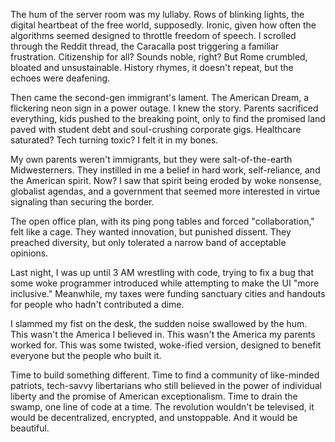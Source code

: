 The hum of the server room was my lullaby. Rows of blinking lights, the digital heartbeat of the free world, supposedly. Ironic, given how often the algorithms seemed designed to throttle freedom of speech. I scrolled through the Reddit thread, the Caracalla post triggering a familiar frustration. Citizenship for all? Sounds noble, right? But Rome crumbled, bloated and unsustainable. History rhymes, it doesn't repeat, but the echoes were deafening.

Then came the second-gen immigrant's lament. The American Dream, a flickering neon sign in a power outage. I knew the story. Parents sacrificed everything, kids pushed to the breaking point, only to find the promised land paved with student debt and soul-crushing corporate gigs. Healthcare saturated? Tech turning toxic? I felt it in my bones.

My own parents weren't immigrants, but they were salt-of-the-earth Midwesterners. They instilled in me a belief in hard work, self-reliance, and the American spirit. Now? I saw that spirit being eroded by woke nonsense, globalist agendas, and a government that seemed more interested in virtue signaling than securing the border.

The open office plan, with its ping pong tables and forced "collaboration," felt like a cage. They wanted innovation, but punished dissent. They preached diversity, but only tolerated a narrow band of acceptable opinions.

Last night, I was up until 3 AM wrestling with code, trying to fix a bug that some woke programmer introduced while attempting to make the UI "more inclusive." Meanwhile, my taxes were funding sanctuary cities and handouts for people who hadn't contributed a dime.

I slammed my fist on the desk, the sudden noise swallowed by the hum. This wasn't the America I believed in. This wasn't the America my parents worked for. This was some twisted, woke-ified version, designed to benefit everyone but the people who built it.

Time to build something different. Time to find a community of like-minded patriots, tech-savvy libertarians who still believed in the power of individual liberty and the promise of American exceptionalism. Time to drain the swamp, one line of code at a time. The revolution wouldn't be televised, it would be decentralized, encrypted, and unstoppable. And it would be beautiful.